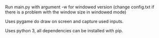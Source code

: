 Run main.py with argument -w for windowed version (change config.txt if there is a problem with the window size in windowed mode)

Uses pygame do draw on screen and capture used inputs.

Uses python 3, all dependencies can be installed with pip. 
